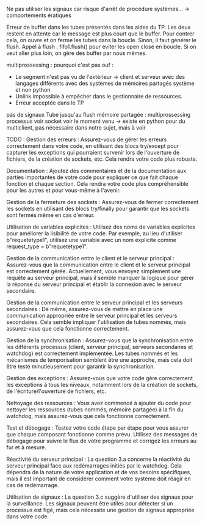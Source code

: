 Ne pas utiliser les signaux car risque d'arrêt de procédure systèmes... -> comportements ératiques

Erreur de buffer dans les tubes présentés dans les aides du TP. Les deux restent en attente car le message est plus court que le buffer. Pour contrer cela, on ouvre et on ferme les tubes dans la boucle. Sinon, il faut générer le flush.
Appel à flush : fifo1.flush() pour éviter les open close en boucle.
Si on veut aller plus loin, on gère des buffer par nous mêmes.

multiprossessing : pourquoi c'est pas ouf : 
- Le segment n'est pas vu de l'extérieur -> client et serveur avec des langages différents avec des systèmes de mémoires partagés système et non python
- Unlink impossible à empêcher dans le gestionnaire de ressources. 
- Erreur acceptée dans le TP

pas de signaux
Tube jusqu'au flush
mémoire partagée : multiprossessing
processus voir
socket voir le moment venu -> existe en python pour du multiclient, pas nécessaire dans notre sujet, mais à voir

TODO : 
Gestion des erreurs : Assurez-vous de gérer les erreurs correctement dans votre code, en utilisant des blocs try/except pour capturer les exceptions qui pourraient survenir lors de l'ouverture de fichiers, de la création de sockets, etc. Cela rendra votre code plus robuste.

Documentation : Ajoutez des commentaires et de la documentation aux parties importantes de votre code pour expliquer ce que fait chaque fonction et chaque section. Cela rendra votre code plus compréhensible pour les autres et pour vous-même à l'avenir.

Gestion de la fermeture des sockets : Assurez-vous de fermer correctement les sockets en utilisant des blocs try/finally pour garantir que les sockets sont fermés même en cas d'erreur.

Utilisation de variables explicites : Utilisez des noms de variables explicites pour améliorer la lisibilité de votre code. Par exemple, au lieu d'utiliser b"requetetype1", utilisez une variable avec un nom explicite comme request_type = b"requetetype1".

Gestion de la communication entre le client et le serveur principal : Assurez-vous que la communication entre le client et le serveur principal est correctement gérée. Actuellement, vous envoyez simplement une requête au serveur principal, mais il semble manquer la logique pour gérer la réponse du serveur principal et établir la connexion avec le serveur secondaire.

Gestion de la communication entre le serveur principal et les serveurs secondaires : De même, assurez-vous de mettre en place une communication appropriée entre le serveur principal et les serveurs secondaires. Cela semble impliquer l'utilisation de tubes nommés, mais assurez-vous que cela fonctionne correctement.

Gestion de la synchronisation : Assurez-vous que la synchronisation entre les différents processus (client, serveur principal, serveurs secondaires et watchdog) est correctement implémentée. Les tubes nommés et les mécanismes de temporisation semblent être une approche, mais cela doit être testé minutieusement pour garantir la synchronisation.

Gestion des exceptions : Assurez-vous que votre code gère correctement les exceptions à tous les niveaux, notamment lors de la création de sockets, de l'écriture/l'ouverture de fichiers, etc.

Nettoyage des ressources : Vous avez commencé à ajouter du code pour nettoyer les ressources (tubes nommés, mémoire partagée) à la fin du watchdog, mais assurez-vous que cela fonctionne correctement.

Test et débogage : Testez votre code étape par étape pour vous assurer que chaque composant fonctionne comme prévu. Utilisez des messages de débogage pour suivre le flux de votre programme et corrigez les erreurs au fur et à mesure.

Réactivité du serveur principal : La question 3.a concerne la réactivité du serveur principal face aux redémarrages initiés par le watchdog. Cela dépendra de la nature de votre application et de vos besoins spécifiques, mais il est important de considérer comment votre système doit réagir en cas de redémarrage.

Utilisation de signaux : La question 3.c suggère d'utiliser des signaux pour la surveillance. Les signaux peuvent être utiles pour détecter si un processus est figé, mais cela nécessite une gestion de signaux appropriée dans votre code.